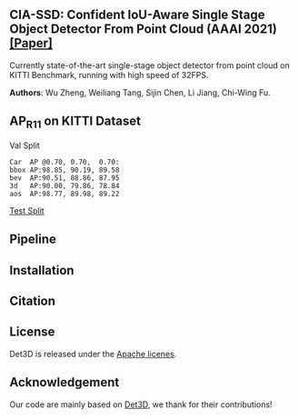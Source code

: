 ## CIA-SSD: Confident IoU-Aware Single Stage Object Detector From Point Cloud (AAAI 2021) [[Paper]](https://github.com/poodarchu/det3d) 

Currently state-of-the-art single-stage object detector from point cloud on KITTI Benchmark, running with high speed of 32FPS.

**Authors**: Wu Zheng, Weiliang Tang, Sijin Chen, Li Jiang, Chi-Wing Fu.

## AP<sub>R11</sub> on KITTI Dataset

Val Split
```
Car  AP @0.70, 0.70,  0.70:
bbox AP:98.85, 90.19, 89.58
bev  AP:90.51, 88.86, 87.95
3d   AP:90.00, 79.86, 78.84
aos  AP:98.77, 89.98, 89.22
```

[Test Split](http://www.cvlibs.net/datasets/kitti/eval_object_detail.php?&result=b4e17f75f5baa917c4f250e832aace71682c3a84)

## Pipeline

## Installation

## Citation


## License

Det3D is released under the [Apache licenes](LICENES).

## Acknowledgement

Our code are mainly based on [Det3D](https://github.com/poodarchu/det3d), we thank for their contributions!